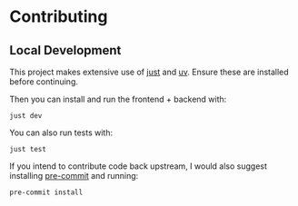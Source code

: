 # Contributing

## Local Development

This project makes extensive use of [just](https://github.com/casey/just) and [uv](https://github.com/astral-sh/uv).
Ensure these are installed before continuing.

Then you can install and run the frontend + backend with:

```shell
just dev
```

You can also run tests with:

```shell
just test
```

If you intend to contribute code back upstream,
I would also suggest installing [pre-commit](https://github.com/pre-commit/pre-commit)
and running:

```shell
pre-commit install
```
